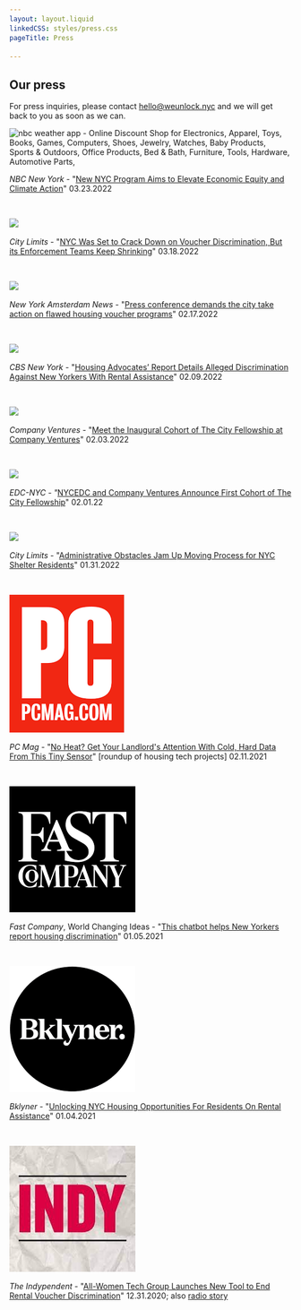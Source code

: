 ```yaml
---
layout: layout.liquid
linkedCSS: styles/press.css
pageTitle: Press

---
```

## Our press

For press inquiries, please contact [hello@weunlock.nyc](mailto:hello@weunlock.nyc) and we will get back to you as soon as we can.

![nbc weather app - Online Discount Shop for Electronics, Apparel, Toys,  Books, Games, Computers, Shoes, Jewelry, Watches, Baby Products, Sports &  Outdoors, Office Products, Bed & Bath, Furniture, Tools, Hardware,  Automotive Parts,](https://play-lh.googleusercontent.com/xUMlhXqHlsN3aGVJxWzpNwGqwcikfmH_OoLnR6DueyXa0HhLEuKk912IvUy6qQeEQrg)

_NBC New York -_ "[New NYC Program Aims to Elevate Economic Equity and Climate Action](https://www.nbcnewyork.com/news/local/new-nyc-program-aims-to-elevate-economic-equity-and-climate-action/3610941/)" 03.23.2022

<br>

![](https://raw.githubusercontent.com/mab253/unlock-nyc-web/main/uploads/city_limits_logo.jpeg)

_City Limits -_ "[NYC Was Set to Crack Down on Voucher Discrimination, But its Enforcement Teams Keep Shrinking](https://citylimits.org/2022/03/18/nyc-was-set-to-crack-down-on-voucher-discrimination-but-its-enforcement-teams-keep-shrinking/)" 03.18.2022

<br>

![](https://raw.githubusercontent.com/mab253/unlock-nyc-web/main/uploads/new-york-amsterdam-news.jpg)

_New York Amsterdam News -_ "[Press conference demands the city take action on flawed housing voucher programs](https://amsterdamnews.com/news/2022/02/17/press-conference-demands-the-city-take-action-on-flawed-housing-voucher-programs/)" 02.17.2022

<br>

![](https://raw.githubusercontent.com/mab253/unlock-nyc-web/main/uploads/cbs2.jpg)

_CBS New York_ - "[Housing Advocates’ Report Details Alleged Discrimination Against New Yorkers With Rental Assistance](https://newyork.cbslocal.com/2022/02/09/rental-assistance-discrimination-new-york/)" 02.09.2022

<br>

![](https://raw.githubusercontent.com/mab253/unlock-nyc-web/main/uploads/company-ventures.png)

_Company Ventures -_ "[Meet the Inaugural Cohort of The City Fellowship at Company Ventures](https://medium.com/company-ventures/meet-the-inaugural-cohort-of-the-city-fellowship-at-company-ventures-a65d7f59623f)" 02.03.2022

<br>

![](https://raw.githubusercontent.com/mab253/unlock-nyc-web/main/uploads/nyc-edc.png)

_EDC-NYC - "_[NYCEDC and Company Ventures Announce First Cohort of The City Fellowship](https://edc.nyc/press-release/nycedc-and-company-ventures-announce-first-cohort-city-fellowship)" 02.01.22

<br>

![](https://raw.githubusercontent.com/mab253/unlock-nyc-web/main/uploads/city_limits_logo.jpeg)

_City Limits_ - "[Administrative Obstacles Jam Up Moving Process for NYC Shelter Residents](https://citylimits.org/2022/01/31/administrative-obstacles-jam-up-moving-process-for-nyc-shelter-residents/)" 01.31.2022

<br>

![](https://raw.githubusercontent.com/mab253/unlock-nyc-web/main/uploads/pcmag-logo.png)

_PC Mag -_ "[No Heat? Get Your Landlord's Attention With Cold, Hard Data From This Tiny Sensor](https://www.pcmag.com/news/no-heat-get-your-landlords-attention-with-cold-hard-data-from-this-tiny)" \[roundup of housing tech projects\] 02.11.2021

<br>

![](https://raw.githubusercontent.com/mab253/unlock-nyc-web/main/uploads/fastcompany.png)

_Fast Company_, World Changing Ideas - "[This chatbot helps New Yorkers report housing discrimination](https://www.fastcompany.com/90590837/this-chatbot-helps-new-yorkers-report-housing-discrimination)" 01.05.2021

<br>

![](https://raw.githubusercontent.com/mab253/unlock-nyc-web/main/uploads/bklyner.png)

_Bklyner -_ "[Unlocking NYC Housing Opportunities For Residents On Rental Assistance](https://bklyner.com/unlocking-nyc-housing-opportunities-for-residents-on-rental-assistance/)" 01.04.2021

<br>

![](https://raw.githubusercontent.com/mab253/unlock-nyc-web/main/uploads/indy.jpeg)

_The Indypendent_ - "[All-Women Tech Group Launches New Tool to End Rental Voucher Discrimination](https://indypendent.org/2020/12/unlocknyc/)" 12.31.2020; also [radio story](https://soundcloud.com/the-indypendent/manon-vergerio-interviewed-on-wbai-by-john-tarleton)

<br>